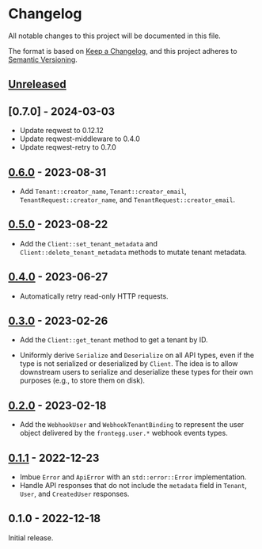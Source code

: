 # Changelog

All notable changes to this project will be documented in this file.

The format is based on [Keep a Changelog], and this project adheres to [Semantic
Versioning].

<!-- #release:next-header -->

## [Unreleased] <!-- #release:date -->

## [0.7.0] - 2024-03-03

* Update reqwest to 0.12.12
* Update reqwest-middleware to 0.4.0
* Update reqwest-retry to 0.7.0



## [0.6.0] - 2023-08-31

* Add `Tenant::creator_name`, `Tenant::creator_email`,
  `TenantRequest::creator_name`, and `TenantRequest::creator_email`.

## [0.5.0] - 2023-08-22

* Add the `Client::set_tenant_metadata` and `Client::delete_tenant_metadata`
  methods to mutate tenant metadata.

## [0.4.0] - 2023-06-27

* Automatically retry read-only HTTP requests.

## [0.3.0] - 2023-02-26

* Add the `Client::get_tenant` method to get a tenant by ID.

* Uniformly derive `Serialize` and `Deserialize` on all API types, even if the
  type is not serialized or deserialized by `Client`. The idea is to allow
  downstream users to serialize and deserialize these types for their own
  purposes (e.g., to store them on disk).

## [0.2.0] - 2023-02-18

* Add the `WebhookUser` and `WebhookTenantBinding` to represent the user object
  delivered by the `frontegg.user.*` webhook events types.

## [0.1.1] - 2022-12-23

* Imbue `Error` and `ApiError` with an `std::error::Error` implementation.
* Handle API responses that do not include the `metadata` field in `Tenant`,
  `User`, and `CreatedUser` responses.

## 0.1.0 - 2022-12-18

Initial release.

<!-- #release:next-url -->
[Unreleased]: https://github.com/MaterializeInc/rust-frontegg/compare/v0.6.0...HEAD
[0.6.0]: https://github.com/MaterializeInc/rust-frontegg/compare/v0.5.0...v0.6.0
[0.5.0]: https://github.com/MaterializeInc/rust-frontegg/compare/v0.4.0...v0.5.0
[0.4.0]: https://github.com/MaterializeInc/rust-frontegg/compare/v0.3.0...v0.4.0
[0.3.0]: https://github.com/MaterializeInc/rust-frontegg/compare/v0.2.0...v0.3.0
[0.2.0]: https://github.com/MaterializeInc/rust-frontegg/compare/v0.1.1...v0.2.0
[0.1.1]: https://github.com/MaterializeInc/rust-frontegg/compare/v0.1.0...v0.1.1
[0.1.0]: https://github.com/MaterializeInc/rust-frontegg/compare/v0.1.0...v0.1.0

[Keep a Changelog]: https://keepachangelog.com/en/1.0.0/
[Semantic Versioning]: https://semver.org/spec/v2.0.0.html
